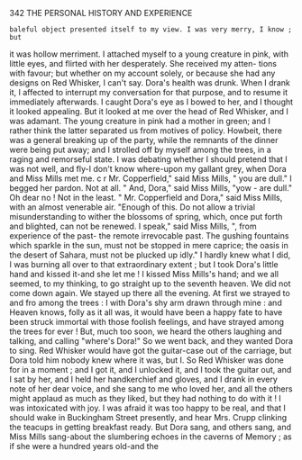   342           THE PERSONAL HISTORY AND EXPERIENCE

    baleful object presented itself to my view. I was very merry, I know ; but
   it was hollow merriment. I attached myself to a young creature in pink,
   with little eyes, and flirted with her desperately. She received my atten-
   tions with favour; but whether on my account solely, or because she had
   any designs on Red Whisker, I can't say. Dora's health was drunk.
   When I drank it, I affected to interrupt my conversation for that purpose,
   and to resume it immediately afterwards. I caught Dora's eye as I bowed
  to her, and I thought it looked appealing. But it looked at me over the
  head of Red Whisker, and I was adamant.
     The young creature in pink had a mother in green; and I rather think
  the latter separated us from motives of policy. Howbeit, there was a
  general breaking up of the party, while the remnants of the dinner were
  being put away; and I strolled off by myself among the trees, in a raging
  and remorseful state. I was debating whether I should pretend that I
  was not well, and fly-I don't know where-upon my gallant grey, when
 Dora and Miss Mills met me.
     c r Mr. Copperfield," said Miss Mills, " you are dull."
     I begged her pardon. Not at all.
     " And, Dora," said Miss Mills, "yow -    are dull."
     Oh dear no ! Not in the least.
     " Mr. Copperfield and Dora," said Miss Mills, with an almost venerable
 air. "Enough of this. Do not allow a trivial misunderstanding to
 wither the blossoms of spring, which, once put forth and blighted, can not
 be renewed. I speak," said Miss Mills, ", from experience of the past-
 the remote irrevocable past. The gushing fountains which sparkle in the
  sun, must not be stopped in mere caprice; the oasis in the desert of
  Sahara, must not be plucked up idly."
     I hardly knew what I did, I was burning all over to that extraordinary
 extent ; but I took Dora's little hand and kissed it-and she let me ! I
 kissed Miss Mills's hand; and we all seemed, to my thinking, to go
 straight up to the seventh heaven.
     We did not come down again. We stayed up there all the evening. At
 first we strayed to and fro among the trees : I with Dora's shy arm drawn
through mine : and Heaven knows, folly as it all was, it would have been
a happy fate to have been struck immortal with those foolish feelings, and
have strayed among the trees for ever !
    But, much too soon, we heard the others laughing and talking, and
calling "where's Dora!" So we went back, and they wanted Dora to
sing. Red Whisker would have got the guitar-case out of the carriage,
but Dora told him nobody knew where it was, but I. So Red Whisker
was done for in a moment ; and I got it, and I unlocked it, and I took the
guitar out, and I sat by her, and I held her handkerchief and gloves, and
I drank in every note of her dear voice, and she sang to me who loved her,
and all the others might applaud as much as they liked, but they had
nothing to do with it !
    I was intoxicated with joy. I was afraid it was too happy to be
real, and that I should wake in Buckingham Street presently, and hear
Mrs. Crupp clinking the teacups in getting breakfast ready. But Dora
sang, and others sang, and Miss Mills sang-about the slumbering echoes
in the caverns of Memory ; as if she were a hundred years old-and the
